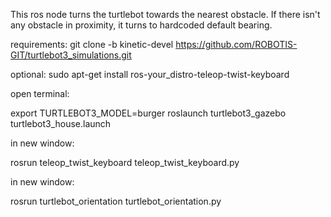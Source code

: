 This ros node turns the turtlebot towards the nearest obstacle.
If there isn't any obstacle in proximity, it turns to hardcoded default bearing.

requirements:
git clone -b kinetic-devel https://github.com/ROBOTIS-GIT/turtlebot3_simulations.git

optional:
sudo apt-get install ros-your_distro-teleop-twist-keyboard


open terminal:

export TURTLEBOT3_MODEL=burger
roslaunch turtlebot3_gazebo turtlebot3_house.launch 

in new window:

rosrun teleop_twist_keyboard teleop_twist_keyboard.py 

in new window:

rosrun turtlebot_orientation turtlebot_orientation.py